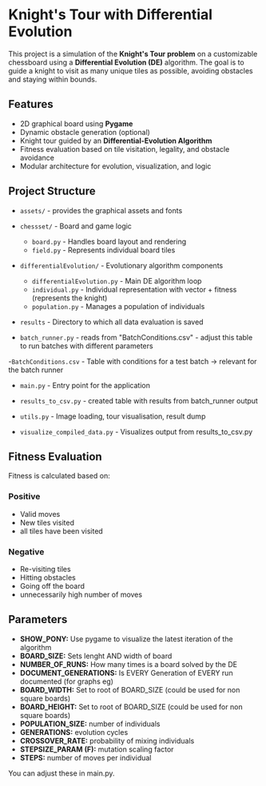 # Knight's Tour with Differential Evolution

This project is a simulation of the **Knight's Tour problem** on a customizable chessboard using a **Differential Evolution (DE)** algorithm.
The goal is to guide a knight to visit as many unique tiles as possible, avoiding obstacles and staying within bounds.

## Features

- 2D graphical board using **Pygame**
- Dynamic obstacle generation (optional)
- Knight tour guided by an **Differential-Evolution Algorithm**
- Fitness evaluation based on tile visitation, legality, and obstacle avoidance
- Modular architecture for evolution, visualization, and logic

## Project Structure

- `assets/` - provides the graphical assets and fonts

- `chessset/` - Board and game logic

  - `board.py` - Handles board layout and rendering
  - `field.py` - Represents individual board tiles

- `differentialEvolution/` - Evolutionary algorithm components

  - `differentialEvolution.py` - Main DE algorithm loop
  - `individual.py` - Individual representation with vector + fitness (represents the knight)
  - `population.py` - Manages a population of individuals

- `results` - Directory to which all data evaluation is saved

- `batch_runner.py` - reads from "BatchConditions.csv" - adjust this table to run batches with different parameters

-`BatchConditions.csv` - Table with conditions for a test batch -> relevant for the batch runner

- `main.py` - Entry point for the application

- `results_to_csv.py` - created table with results from batch_runner output

- `utils.py` - Image loading, tour visualisation, result dump

- `visualize_compiled_data.py` - Visualizes output from results_to_csv.py

## Fitness Evaluation

Fitness is calculated based on:

### Positive

- Valid moves
- New tiles visited
- all tiles have been visited

### Negative

- Re-visiting tiles
- Hitting obstacles
- Going off the board
- unnecessarily high number of moves

## Parameters

- **SHOW_PONY:** Use pygame to visualize the latest iteration of the algorithm
- **BOARD_SIZE:** Sets lenght AND width of board
- **NUMBER_OF_RUNS:** How many times is a board solved by the DE
- **DOCUMENT_GENERATIONS:** Is EVERY Generation of EVERY run documented (for graphs eg)
- **BOARD_WIDTH:** Set to root of BOARD_SIZE (could be used for non square boards)
- **BOARD_HEIGHT:** Set to root of BOARD_SIZE (could be used for non square boards)
- **POPULATION_SIZE:** number of individuals
- **GENERATIONS:** evolution cycles
- **CROSSOVER_RATE:** probability of mixing individuals
- **STEPSIZE_PARAM (F):** mutation scaling factor
- **STEPS:** number of moves per individual

You can adjust these in main.py.
